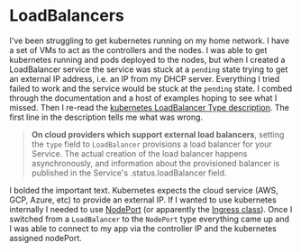 # LoadBalancers
I've been struggling to get kubernetes running on my home network.  I have a set of VMs to act as the controllers and the nodes.  I was able to get kubernetes running and pods deployed to the nodes, but when I created a LoadBalancer service the service was stuck at a `pending` state trying to get an external IP address, i.e. an IP from my DHCP server.  Everything I tried failed to work and the service would be stuck at the `pending` state.  I combed through the documentation and a host of examples hoping to see what I missed.  Then I re-read the [kubernetes LoadBalancer Type description](https://kubernetes.io/docs/concepts/services-networking/service/#loadbalancer).  The first line in the description tells me what was wrong.  

> **On cloud providers which support external load balancers**, setting the `type` field to `LoadBalancer` provisions a load balancer for your Service. The actual creation of the load balancer happens asynchronously, and information about the provisioned balancer is published in the Service's .status.loadBalancer field.

I bolded the important text.  Kubernetes expects the cloud service (AWS, GCP, Azure, etc) to provide an external IP.  If I wanted to use kubernetes internally I needed to use [NodePort](https://kubernetes.io/docs/concepts/services-networking/service/#nodeport) (or apparently the [Ingress class](https://kubernetes.io/docs/concepts/services-networking/ingress/#ingress-class)).  Once I switched from a `LoadBalancer` to the `NodePort` type everything came up and I was able to connect to my app via the controller IP and the kubernetes assigned nodePort. 
